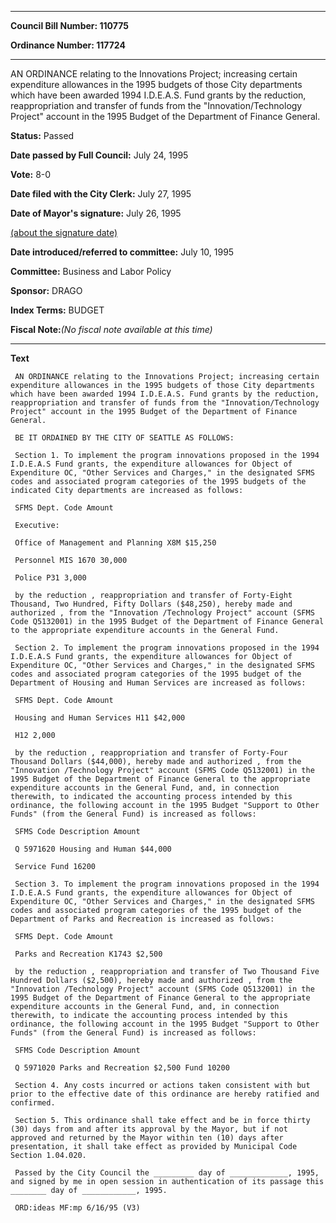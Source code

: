 

********

**Council Bill Number: 110775**
   
**Ordinance Number: 117724**
********

 AN ORDINANCE relating to the Innovations Project; increasing certain expenditure allowances in the 1995 budgets of those City departments which have been awarded 1994 I.D.E.A.S. Fund grants by the reduction, reappropriation and transfer of funds from the "Innovation/Technology Project" account in the 1995 Budget of the Department of Finance General.

**Status:** Passed
   
**Date passed by Full Council:** July 24, 1995
   
**Vote:** 8-0
   
**Date filed with the City Clerk:** July 27, 1995
   
**Date of Mayor's signature:** July 26, 1995
   
[(about the signature date)](/~public/approvaldate.htm)
   
   
   
**Date introduced/referred to committee:** July 10, 1995
   
**Committee:** Business and Labor Policy
   
**Sponsor:** DRAGO
   
   
**Index Terms:** BUDGET

**Fiscal Note:**_(No fiscal note available at this time)_

********

**Text**
   
```
 AN ORDINANCE relating to the Innovations Project; increasing certain expenditure allowances in the 1995 budgets of those City departments which have been awarded 1994 I.D.E.A.S. Fund grants by the reduction, reappropriation and transfer of funds from the "Innovation/Technology Project" account in the 1995 Budget of the Department of Finance General.

 BE IT ORDAINED BY THE CITY OF SEATTLE AS FOLLOWS:

 Section 1. To implement the program innovations proposed in the 1994 I.D.E.A.S Fund grants, the expenditure allowances for Object of Expenditure OC, "Other Services and Charges," in the designated SFMS codes and associated program categories of the 1995 budgets of the indicated City departments are increased as follows:

 SFMS Dept. Code Amount

 Executive:

 Office of Management and Planning X8M $15,250

 Personnel MIS 1670 30,000

 Police P31 3,000

 by the reduction , reappropriation and transfer of Forty-Eight Thousand, Two Hundred, Fifty Dollars ($48,250), hereby made and authorized , from the "Innovation /Technology Project" account (SFMS Code Q5132001) in the 1995 Budget of the Department of Finance General to the appropriate expenditure accounts in the General Fund.

 Section 2. To implement the program innovations proposed in the 1994 I.D.E.A.S Fund grants, the expenditure allowances for Object of Expenditure OC, "Other Services and Charges," in the designated SFMS codes and associated program categories of the 1995 budget of the Department of Housing and Human Services are increased as follows:

 SFMS Dept. Code Amount

 Housing and Human Services H11 $42,000

 H12 2,000

 by the reduction , reappropriation and transfer of Forty-Four Thousand Dollars ($44,000), hereby made and authorized , from the "Innovation /Technology Project" account (SFMS Code Q5132001) in the 1995 Budget of the Department of Finance General to the appropriate expenditure accounts in the General Fund, and, in connection therewith, to indicated the accounting process intended by this ordinance, the following account in the 1995 Budget "Support to Other Funds" (from the General Fund) is increased as follows:

 SFMS Code Description Amount

 Q 5971620 Housing and Human $44,000

 Service Fund 16200

 Section 3. To implement the program innovations proposed in the 1994 I.D.E.A.S Fund grants, the expenditure allowances for Object of Expenditure OC, "Other Services and Charges," in the designated SFMS codes and associated program categories of the 1995 budget of the Department of Parks and Recreation is increased as follows:

 SFMS Dept. Code Amount

 Parks and Recreation K1743 $2,500

 by the reduction , reappropriation and transfer of Two Thousand Five Hundred Dollars ($2,500), hereby made and authorized , from the "Innovation /Technology Project" account (SFMS Code Q5132001) in the 1995 Budget of the Department of Finance General to the appropriate expenditure accounts in the General Fund, and, in connection therewith, to indicate the accounting process intended by this ordinance, the following account in the 1995 Budget "Support to Other Funds" (from the General Fund) is increased as follows:

 SFMS Code Description Amount

 Q 5971020 Parks and Recreation $2,500 Fund 10200

 Section 4. Any costs incurred or actions taken consistent with but prior to the effective date of this ordinance are hereby ratified and confirmed.

 Section 5. This ordinance shall take effect and be in force thirty (30) days from and after its approval by the Mayor, but if not approved and returned by the Mayor within ten (10) days after presentation, it shall take effect as provided by Municipal Code Section 1.04.020.

 Passed by the City Council the _________ day of _____________, 1995, and signed by me in open session in authentication of its passage this ________ day of ____________, 1995.

 ORD:ideas MF:mp 6/16/95 (V3)

```
